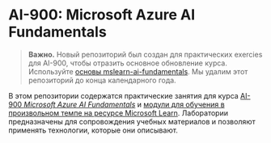 # AI-900: Microsoft Azure AI Fundamentals

>**Важно.** Новый репозиторий был создан для практических exercies для AI-900, чтобы отразить основное обновление курса. Используйте [основы mslearn-ai-fundamentals](https://github.com/MicrosoftLearning/mslearn-ai-fundamentals). Мы удалим этот репозиторий до конца календарного года. 

В этом репозитории содержатся практические занятия для курса [AI-900 *Microsoft Azure AI Fundamentals*](https://docs.microsoft.com/en-us/learn/certifications/courses/ai-900t00) и [модули для обучения в произвольном темпе на ресурсе Microsoft Learn](https://docs.microsoft.com/learn/certifications/azure-ai-fundamentals). Лаборатории предназначены для сопровождения учебных материалов и позволяют применять технологии, которые они описывают. 

